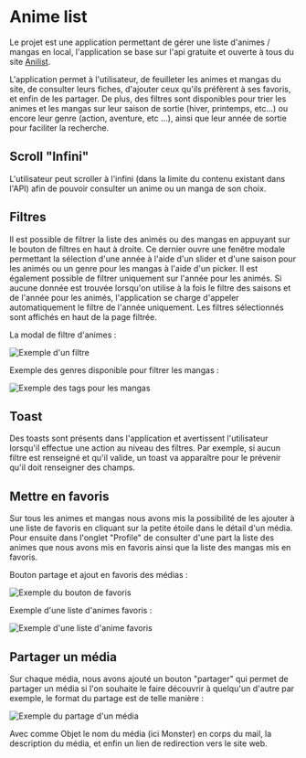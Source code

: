 # Anime list

Le projet est une application permettant de gérer une liste d'animes / mangas en local, l'application se base sur l'api gratuite et ouverte à tous du site [Anilist](https://anilist.co/home).

L'application permet à l'utilisateur, de feuilleter les animes et mangas du site, de consulter leurs fiches, d'ajouter ceux qu'ils préfèrent à ses favoris, et enfin de les partager. De plus, des filtres sont disponibles pour trier les animes et les mangas sur leur saison de sortie (hiver, printemps, etc...) ou encore leur genre (action, aventure, etc ...), ainsi que leur année de sortie pour faciliter la recherche.


## Scroll "Infini"

L'utilisateur peut scroller à l'infini (dans la limite du contenu existant dans l'API) afin de pouvoir consulter un anime ou un manga de son choix.


## Filtres

Il est possible de filtrer la liste des animés ou des mangas en appuyant sur le bouton de filtres en haut à droite. Ce dernier ouvre une fenêtre modale permettant la sélection d'une année à l'aide d'un slider et d'une saison pour les animés ou un genre pour les mangas à l'aide d'un picker. Il est également possible de filtrer uniquement sur l'année pour les animés. Si aucune donnée est trouvée lorsqu'on utilise à la fois le filtre des saisons et de l'année pour les animés, l'application se charge d'appeler automatiquement le filtre de l'année uniquement.
Les filtres sélectionnés sont affichés en haut de la page filtrée.

La modal de filtre d'animes : 

![Exemple d'un filtre](https://cdn.discordapp.com/attachments/483622123798003712/857228696746459166/chrome_GfMW7NwU3n.png)

Exemple des genres disponible pour filtrer les mangas : 

![Exemple des tags pour les mangas](https://cdn.discordapp.com/attachments/483622123798003712/857228705712439326/chrome_c3ORauasyA.png)


## Toast

Des toasts sont présents dans l'application et avertissent l'utilisateur lorsqu'il effectue une action au niveau des filtres. Par exemple, si aucun filtre est renseigné et qu'il valide, un toast va apparaître pour le prévenir qu'il doit renseigner des champs.

## Mettre en favoris

Sur tous les animes et mangas nous avons mis la possibilité de les ajouter à une liste de favoris en cliquant sur la petite étoile dans le détail d'un média. Pour ensuite dans l'onglet "Profile" de consulter d'une part la liste des animes que nous avons mis en favoris ainsi que la liste des mangas mis en favoris.

Bouton partage et ajout en favoris des médias :

![Exemple du bouton de favoris](https://cdn.discordapp.com/attachments/483622123798003712/857228702970281984/chrome_YOC4aJUwLr.png)



Exemple d'une liste d'animes favoris : 


![Exemple d'une liste d'anime favoris](https://cdn.discordapp.com/attachments/483622123798003712/857228701510008862/chrome_C96DqECyMR.png)


## Partager un média

Sur chaque média, nous avons ajouté un bouton "partager" qui permet de partager un média si l'on souhaite le faire découvrir à quelqu'un d'autre par exemple, le format du partage est de telle manière : 

![Exemple du partage d'un média](https://cdn.discordapp.com/attachments/483622123798003712/857228814051835964/explorer_XZe5NLHLlk.png)

Avec comme Objet le nom du média (ici Monster) en corps du mail, la description du média, et enfin un lien de redirection vers le site web.